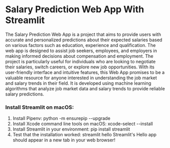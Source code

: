 # Salary Prediction Web App With Streamlit

The Salary Prediction Web App is a project that aims to provide users with accurate and personalized predictions about their expected salaries based on various factors such as education, experience and qualification. The web app is designed to assist job seekers, employees, and employers in making informed decisions about compensation and employment. The project is particularly useful for individuals who are looking to negotiate their salaries, switch careers, or explore new job opportunities. With its user-friendly interface and intuitive features, this Web App promises to be a valuable resource for anyone interested in understanding the job market and salary trends in their field.
It is developed using machine learning algorithms that analyze job market data and salary trends to provide reliable salary predictions.


### Install Streamlit on macOS:

1. Install Pipenv: python -m ensurepip --upgrade
2. Install Xcode command line tools on macOS: xcode-select --install
3. Install Streamlit in your environment: pip install streamlit
4. Test that the installation worked: streamlit hello
Streamlit's Hello app should appear in a new tab in your web browser!
